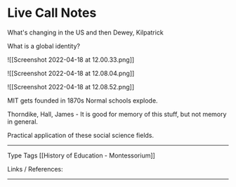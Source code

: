 # Live Call Notes

What's changing in the US
and then 
Dewey, Kilpatrick

What is a global identity?

![[Screenshot 2022-04-18 at 12.00.33.png]]




![[Screenshot 2022-04-18 at 12.08.04.png]]



![[Screenshot 2022-04-18 at 12.08.52.png]]

MIT gets founded in 1870s
Normal schools explode.

Thorndike, Hall, James - It is good for memory of this stuff, but not memory in general. 

Practical application of these social science fields.



---
Type 
Tags [[History of Education - Montessorium]]

Links / References:


---